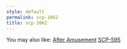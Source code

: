 ```yaml
---
style: default
permalink: scp-1062
title: scp-1062
---
```

You may also like:
[After Amusement](http://scp-wiki.net/after-amusement)
[SCP-595](http://scp-wiki.net/scp-595)